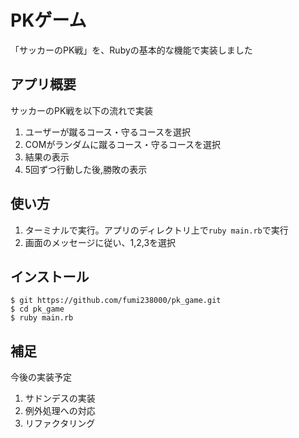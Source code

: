 # PKゲーム
 「サッカーのPK戦」を、Rubyの基本的な機能で実装しました

 
## アプリ概要
 
サッカーのPK戦を以下の流れで実装 

1. ユーザーが蹴るコース・守るコースを選択 
2. COMがランダムに蹴るコース・守るコースを選択  
3. 結果の表示     
4. 5回ずつ行動した後,勝敗の表示
 
## 使い方
 
1. ターミナルで実行。アプリのディレクトリ上で`ruby main.rb`で実行  
2. 画面のメッセージに従い、1,2,3を選択
 
## インストール
 
```
$ git https://github.com/fumi238000/pk_game.git
$ cd pk_game
$ ruby main.rb
```
 
## 補足

 今後の実装予定
 
1. サドンデスの実装
2. 例外処理への対応
3. リファクタリング
